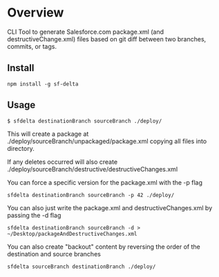 # Overview

CLI Tool to generate Salesforce.com package.xml (and destructiveChange.xml) files based on git diff between two branches, commits, or tags. 

## Install

```
npm install -g sf-delta
```

## Usage

```
$ sfdelta destinationBranch sourceBranch ./deploy/
```

This will create a package at ./deploy/sourceBranch/unpackaged/package.xml copying all files into directory.

If any deletes occurred will also create ./deploy/sourceBranch/destructive/destructiveChanges.xml

You can force a specific version for the package.xml with the -p flag

```
sfdelta destinationBranch sourceBranch -p 42 ./deploy/
```

You can also just write the package.xml and destructiveChanges.xml by passing the -d flag

```
sfdelta destinationBranch sourceBranch -d > ~/Desktop/packageAndDestructiveChanges.xml
```

You can also create "backout" content by reversing the order of the destination and source branches

```
sfdelta sourceBranch destinationBranch ./deploy/
```


